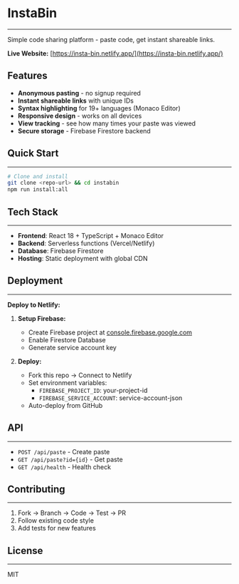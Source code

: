 # InstaBin

---

Simple code sharing platform - paste code, get instant shareable links.

**Live Website:** [https://insta-bin.netlify.app/](https://insta-bin.netlify.app/)

## Features

- **Anonymous pasting** - no signup required
- **Instant shareable links** with unique IDs
- **Syntax highlighting** for 19+ languages (Monaco Editor)
- **Responsive design** - works on all devices
- **View tracking** - see how many times your paste was viewed
- **Secure storage** - Firebase Firestore backend

## Quick Start

---

```bash
# Clone and install
git clone <repo-url> && cd instabin
npm run install:all
```

## Tech Stack

---

- **Frontend**: React 18 + TypeScript + Monaco Editor
- **Backend**: Serverless functions (Vercel/Netlify)
- **Database**: Firebase Firestore
- **Hosting**: Static deployment with global CDN

## Deployment

---

**Deploy to Netlify:**

1.  **Setup Firebase:**

    - Create Firebase project at [console.firebase.google.com](https://console.firebase.google.com)
    - Enable Firestore Database
    - Generate service account key

2.  **Deploy:**

    - Fork this repo → Connect to Netlify
    - Set environment variables:
      - `FIREBASE_PROJECT_ID`: your-project-id
      - `FIREBASE_SERVICE_ACCOUNT`: service-account-json
    - Auto-deploy from GitHub

## API

---

- `POST /api/paste` - Create paste
- `GET /api/paste?id={id}` - Get paste
- `GET /api/health` - Health check

## Contributing

---

1.  Fork → Branch → Code → Test → PR
2.  Follow existing code style
3.  Add tests for new features

## License

---

MIT
